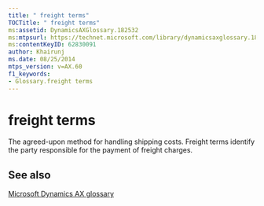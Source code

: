 ```yaml
---
title: " freight terms"
TOCTitle: " freight terms"
ms:assetid: DynamicsAXGlossary.182532
ms:mtpsurl: https://technet.microsoft.com/library/dynamicsaxglossary.182532(v=AX.60)
ms:contentKeyID: 62830091
author: Khairunj
ms.date: 08/25/2014
mtps_version: v=AX.60
f1_keywords:
- Glossary.freight terms
---
```


# freight terms

The agreed-upon method for handling shipping costs. Freight terms identify the party responsible for the payment of freight charges.

## See also

[Microsoft Dynamics AX glossary](glossary/microsoft-dynamics-ax-glossary.md)

  


